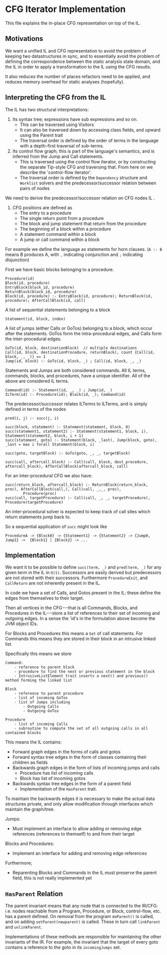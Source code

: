 CFG Iterator Implementation
===========================

This file explains the in-place CFG representation on top of the IL.

Motivations
-----------

We want a unified IL and CFG representation to avoid the problem of keeping two datastructures in sync, 
and to essentially avoid the problem of defining the correspondence between the static analysis state domain, and 
the IL in order to apply a transformation to the IL using the CFG results.  

It also reduces the number of places refactors need to be applied, and reduces memory overhead for static analyses 
(hopefully). 


Interpreting the CFG from the IL
--------------------------------

The IL has two structural interpretations:

1. Its syntax tree; expressions have sub expressions and so on.
    - This can be traversed using Visitors
    - It can also be traversed down by accessing class fields, and upward using the Parent trait
    - The traversal order is defined by the order of terms in the language with a depth-first traversal of sub-terms.
2. Its control flow graph; this is part of the language's semantics, and is inferred from the Jump and Call statements.
    - This is traversed using the control flow iterator, or by constructing the separate Tip-style CFG and traversing that.
      From here on we describe the 'control-flow iterator'.
    - The traversal order is defined by the `Dependency` structure and `Worklist` solvers and the predecessor/successor
      relation between pairs of nodes

We need to derive the predecessor/successor relation on CFG nodes IL .

1. CFG positions are defined as 
    - The entry to a procedure
    - The single return point from a procedure
    - The block and jump statement that return from the procedure 
    - The beginning of a block within a procedure
    - A statement command within a block
    - A jump or call command within a block

For example we define the language as statements for horn clauses. (`A :- B` means B produces A, with `,` indicating 
conjunction and `;` indicating disjunction)

First we have basic blocks belonging to a procedure. 

    Procedure(id)
    Block(id, procedure) 
    EntryBlock(block_id, procedure)
    ReturnBlock(block_id, procedure) 
    Block(id, procedure) :- EntryBlock(id, procedure); ReturnBlock(id, procedure); AfterCallBlock(id, call)

A list of sequential statements belonging to a block

    Statement(id, block, index)

A list of jumps (either Calls or GoTos) belonging to a block, which occur after the statements. GoTos form the 
intra-procedural edges, and Calls form the inter-procedural edges. 

    GoTo(id, block, destinationBlock)  // multiple destinations
    Call(id, block, destinationProcedure, returnBlock), count {Call(id, block, _, _)} == 1 
    Jump(id, block) :- GoTo(id, block, _) ; Call(id, block, _, _)

Statements and Jumps are both considered commands. All IL terms, commands, blocks, and procedures, have a unique
identifier. All of the above are considered IL terms.

    Command(id) :- Statement(id, _, _) ; Jump(id, _) 
    ILTerm(id) :- Procedure(id); Block(id, _); Command(id) 

The predecessor/successor relates ILTerms to ILTerms, and is simply defined in terms of the nodes 

    pred(i, j) :- succ(j, i)

    succ(block, statement) :- Statement(statement, block, 0)
    succ(statement1, statement2) :- Statement(statement1, block, i), Statement(statement2, block, i + 1)
    succ(statement, goto) :- Statement(block, _last), Jump(block, goto), _last = max i forall Statement(block, i)

    succ(goto, targetBlock) :- GoTo(goto, _, _, targetBlock) 

    succ(call, aftercall_block) :- Call(call, block, dest_procedure, aftercall_block), AfterCallBlock(aftercall_block, call)

For an inter-procedural CFG we also have:

    succ(return_block, aftercall_block) :- ReturnBlock(return_block, proc), AfterCallBlock(call,), Call(call, _,_, proc),  
            Procedure(proc)
    succ(call, targetProcedure) :- Call(call, _, _, targetProcedure), Procedure(targetProcedure) 

An inter-procedural solver is expected to keep track of call sites which return statements jump back to.

So a sequential application of `succ` might look like

    ProcedureA -> {Block0} -> {Statement1} -> {Statement2} -> {Jump0, Jump1} ->  {Block1} | {Block2} -> ...

Implementation
--------------

We want it to be possible to define `succ(term, _)` and `pred(term, _)` for any given term in the IL in `O(1)`. 
Successors are easily derived but predecessors are not stored with their successors. Furthermore `ProcedureExit`, 
and `CallReturn` are not inherently present in the IL. 

In code we have a set of Calls, and Gotos present in the IL: these define the edges from themselves to their target. 

Then all vertices in the CFG---that is all Commands, Blocks, and Procedures in the IL---store a list of references to 
their set of incoming and outgoing edges. In a sense the 'id's in the formulation above  become the JVM object IDs.

For Blocks and Procedures this means a `Set` of call statements. For Commands this means they are 
stored in their block in an intrusive linked list. 

Specifically this means we store

    Command:
        - reference to parent block
        - procedure to find the next or previous statement in the block
        - IntrusiveListElement trait inserts a next() and previous() method forming the linked list

    Block
        - reference to parent procedure
        - list of incoming GoTos
        - list of Jumps including
            - Outgoing Calls
            - Outgoing GoTos
        
    Procedure
        - list of incoming Calls
        - subroutine to compute the set of all outgoing calls in all contained blocks

This means the IL contains:
- Forward graph edges in the forms of calls and gotos
- Forward syntax tree edges in the form of classes containing their children as fields
- Backwards graph edges in the form of lists of incoming jumps and calls
    - Procedure has list of incoming calls
    - Block has list of incoming gotos
- Backwards syntax tree edges in the form of a parent field
    - Implementation of the `HasParent` trait.

To maintain the backwards edges it is necessary to make the actual data structures private, and only allow
modification through interfaces which maintain the graph/tree.

Jumps:
- Must implement an interface to allow adding or removing edge references (references to themself) to and from their
  target

Blocks and Procedures:
- Implement an interface for adding and removing edge references

Furthermore;
- Reparenting Blocks and Commands in the IL must preserve the parent field, this is not really implemented yet

`HasParent` Relation
------------------
 
The parent invariant means that any node that is connected to the IR/CFG: i.e. nodes reachable from a Program, Procedure, 
or Block, control-flow, etc. has a parent defined. On removal from the program `deParent()` is called, and on adding 
`setParent(newparent)` is called. These in turn call `linkParent` and `unlinkParent`. 

Implementations of these methods are responsible for maintaining the other invariants of the IR. For example, the 
invariant that the target of every goto contains a reference to the goto in its `incomingJumps` set.